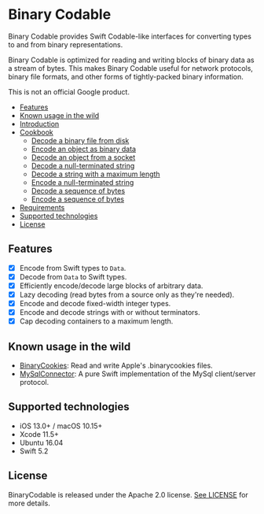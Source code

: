 # Binary Codable

Binary Codable provides Swift Codable-like interfaces for converting types to and from binary representations.

Binary Codable is optimized for reading and writing blocks of binary data as a stream of bytes. This makes Binary Codable useful for network protocols, binary file formats, and other forms of tightly-packed binary information.

This is not an official Google product.

- [Features](#features)
- [Known usage in the wild](#known-usage-in-the-wild)
- [Introduction](Docs/)
- [Cookbook](Docs/Usage.md)
  - [Decode a binary file from disk](Docs/Usage.md#decode-a-binary-file-from-disk)
  - [Encode an object as binary data](Docs/Usage.md#encode-an-object-as-binary-data)
  - [Decode an object from a socket](Docs/Usage.md#decode-an-object-from-a-socket)
  - [Decode a null-terminated string](Docs/Usage.md#decode-a-null-terminated-string)
  - [Decode a string with a maximum length](Docs/Usage.md#decode-a-string-with-a-maximum-length)
  - [Encode a null-terminated string](Docs/Usage.md#encode-a-null-terminated-string)
  - [Decode a sequence of bytes](Docs/Usage.md#decode-a-sequence-of-bytes)
  - [Encode a sequence of bytes](Docs/Usage.md#encode-a-sequence-of-bytes)
- [Requirements](#requirements)
- [Supported technologies](#supported-technologies)
- [License](#license)

## Features

- [x] Encode from Swift types to `Data`.
- [x] Decode from `Data` to Swift types.
- [x] Efficiently encode/decode large blocks of arbitrary data.
- [x] Lazy decoding (read bytes from a source only as they're needed).
- [x] Encode and decode fixed-width integer types.
- [x] Encode and decode strings with or without terminators.
- [x] Cap decoding containers to a maximum length.

## Known usage in the wild

- [BinaryCookies](https://github.com/interstateone/BinaryCookies): Read and write Apple's .binarycookies files.
- [MySqlConnector](https://github.com/jverkoey/MySqlConnector): A pure Swift implementation of the MySql client/server protocol.

## Supported technologies

- iOS 13.0+ / macOS 10.15+
- Xcode 11.5+
- Ubuntu 16.04
- Swift 5.2

## License

BinaryCodable is released under the Apache 2.0 license. [See LICENSE](LICENSE) for more details.
